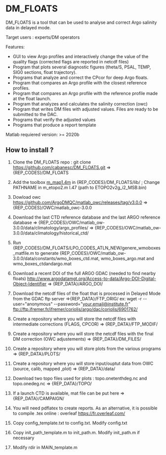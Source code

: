 # DM_FLOATS

DM_FLOATS is a tool that can be used to analyse and correct Argo salinity data in delayed mode.

Target users : experts/DM operators

Features:

* GUI to view Argo profiles and interactively change the value of the quality flags (corrected flags are reported in netcdf files)
* Program that plots several diagnostic figures (theta/S, PSAL, TEMP, SIG0 sections, float trajectory).
* Programs that analyze and correct the CPcor for deep Argo floats.
* Program that compares an Argo profile with the closest reference profiles. 
* Program that compares an Argo profile with the reference profile made at the float launch.
* Program that analyzes and calculates the salinity correction (owc)
* Program that writes DM files with adjusted values. Files are ready to be submitted to the DAC.
* Programs that verify the adjusted values
* Programs that produce a report template

Matlab requiered version: >= 2020b 


## How to install ?

1. Clone the DM_FLOATS repo : git clone https://github.com/cabanesc/DM_FLOATS.git    => {REP_CODES}/DM_FLOATS

2. Add the toolbox [m_map1.4m](https://www.eoas.ubc.ca/~rich/map.html) in {REP_CODES}/DM_FLOATS/lib/  ; Change PATHNAME in m_etopo2.m l.47 (path to  ETOPO2v2g_i2_MSB.bin)

3. Dowload owc      https://github.com/ArgoDMQC/matlab_owc/releases/tag/v3.0.0   => {REP_CODES}/OWC/matlab_owc-3.0.0 

4. Download the last CTD reference database and the last ARGO reference database     => {REP_CODES}/OWC/matlab_ow-3.0.0/data/climatology/argo_profiles/
                                                                                     => {REP_CODES}/OWC/matlab_ow-3.0.0/data/climatology/historical_ctd/
5. Run {REP_CODES}/DM_FLOATS/LPO_CODES_ATLN_NEW/genere_wmoboxes_matfile.m to generate {REP_CODES}/OWC/matlab_ow-3.0.0/data/constants/wmo_boxes_ctd.mat, wmo_boxes_argo.mat and wmo_boxes_ctdandargo.mat

6. Download a recent DOI of the full ARGO GDAC (needed to find nearby floats)
   http://www.argodatamgt.org/Access-to-data/Argo-DOI-Digital-Object-Identifier      => {REP_DATA}/ARGO_DOI/

7. Download the netcdf files of the float that is processed in Delayed Mode from the GDAC ftp server   =>{REP_DATA}/FTP_ORIG/
   ex: wget -r --user="anonymous" --password="your.email@institute.fr" ftp://ftp.ifremer.fr/ifremer/coriolis/argo/dac/coriolis/6901762/

8. Create a repository where you will store the netcdf files with intermediate corrections (FLAGS, CPCOR)   => {REP_DATA}/FTP_MODIF/

9. Create a repository where you will store the netcdf files with the final DM correction  (OWC adjustements) => {REP_DATA}/DM_FILES/

10. Create a repository where you will store plots from the various programs => {REP_DATA}/PLOTS/

11. Create a repository where you will store input/ouptut data from OWC (source, calib, mapped ,plot) => {REP_DATA}/data/

12. Download two topo files used for plots : topo.onetenthdeg.nc and topo.onedeg.nc   => {REP_DATA}/TOPO/

13. If a launch CTD is available, mat file can be put here  => {REP_DATA}/CAMPAIGN/ 

14. You will need pdflatex to create reports. As an alternative, it is possible to compile .tex online : overleaf  https://fr.overleaf.com/

15. Copy config_template.txt to config.txt. Modify config.txt 

16. Copy init_path_template.m to init_path.m. Modify init_path.m if necessary

16. Modify rdir in MAIN_template.m


